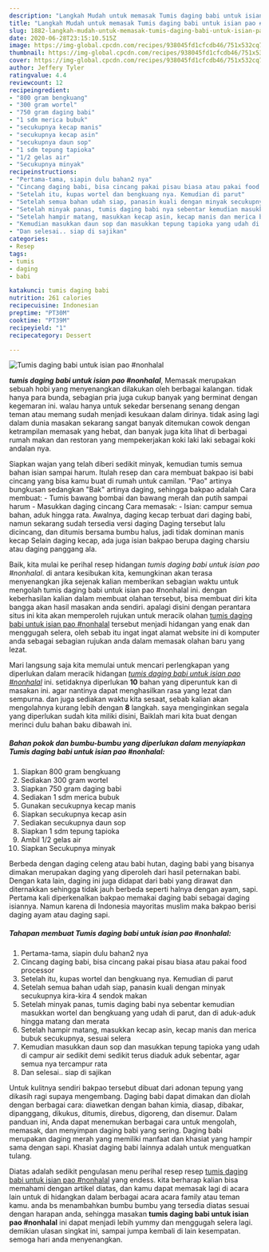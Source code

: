 ```yaml
---
description: "Langkah Mudah untuk memasak Tumis daging babi untuk isian pao #nonhalal Lezat"
title: "Langkah Mudah untuk memasak Tumis daging babi untuk isian pao #nonhalal Lezat"
slug: 1882-langkah-mudah-untuk-memasak-tumis-daging-babi-untuk-isian-pao-nonhalal-lezat
date: 2020-06-28T23:15:10.515Z
image: https://img-global.cpcdn.com/recipes/938045fd1cfcdb46/751x532cq70/tumis-daging-babi-untuk-isian-pao-nonhalal-foto-resep-utama.jpg
thumbnail: https://img-global.cpcdn.com/recipes/938045fd1cfcdb46/751x532cq70/tumis-daging-babi-untuk-isian-pao-nonhalal-foto-resep-utama.jpg
cover: https://img-global.cpcdn.com/recipes/938045fd1cfcdb46/751x532cq70/tumis-daging-babi-untuk-isian-pao-nonhalal-foto-resep-utama.jpg
author: Jeffery Tyler
ratingvalue: 4.4
reviewcount: 12
recipeingredient:
- "800 gram bengkuang"
- "300 gram wortel"
- "750 gram daging babi"
- "1 sdm merica bubuk"
- "secukupnya kecap manis"
- "secukupnya kecap asin"
- "secukupnya daun sop"
- "1 sdm tepung tapioka"
- "1/2 gelas air"
- "Secukupnya minyak"
recipeinstructions:
- "Pertama-tama, siapin dulu bahan2 nya"
- "Cincang daging babi, bisa cincang pakai pisau biasa atau pakai food processor"
- "Setelah itu, kupas wortel dan bengkuang nya. Kemudian di parut"
- "Setelah semua bahan udah siap, panasin kuali dengan minyak secukupnya kira-kira 4 sendok makan"
- "Setelah minyak panas, tumis daging babi nya sebentar kemudian masukkan wortel dan bengkuang yang udah di parut, dan di aduk-aduk hingga matang dan merata"
- "Setelah hampir matang, masukkan kecap asin, kecap manis dan merica bubuk secukupnya, sesuai selera"
- "Kemudian masukkan daun sop dan masukkan tepung tapioka yang udah di campur air sedikit demi sedikit terus diaduk aduk sebentar, agar semua nya tercampur rata"
- "Dan selesai.. siap di sajikan"
categories:
- Resep
tags:
- tumis
- daging
- babi

katakunci: tumis daging babi 
nutrition: 261 calories
recipecuisine: Indonesian
preptime: "PT30M"
cooktime: "PT39M"
recipeyield: "1"
recipecategory: Dessert

---
```



![Tumis daging babi untuk isian pao #nonhalal](https://img-global.cpcdn.com/recipes/938045fd1cfcdb46/751x532cq70/tumis-daging-babi-untuk-isian-pao-nonhalal-foto-resep-utama.jpg)

<b><i>tumis daging babi untuk isian pao #nonhalal</i></b>, Memasak merupakan sebuah hobi yang menyenangkan dilakukan oleh berbagai kalangan. tidak hanya para bunda, sebagian pria juga cukup banyak yang berminat dengan kegemaran ini. walau hanya untuk sekedar bersenang senang dengan teman atau memang sudah menjadi kesukaan dalam dirinya. tidak asing lagi dalam dunia masakan sekarang sangat banyak ditemukan cowok dengan ketrampilan memasak yang hebat, dan banyak juga kita lihat di berbagai rumah makan dan restoran yang mempekerjakan koki laki laki sebagai koki andalan nya.

Siapkan wajan yang telah diberi sedikit minyak, kemudian tumis semua bahan isian sampai harum. Itulah resep dan cara membuat bakpao isi babi cincang yang bisa kamu buat di rumah untuk camilan. &#34;Pao&#34; artinya bungkusan sedangkan &#34;Bak&#34; artinya daging, sehingga bakpao adalah Cara membuat: - Tumis bawang bombai dan bawang merah dan putih sampai harum - Masukkan daging cincang Cara memasak: - Isian: campur semua bahan, aduk hingga rata. Awalnya, daging kecap terbuat dari daging babi, namun sekarang sudah tersedia versi daging Daging tersebut lalu dicincang, dan ditumis bersama bumbu halus, jadi tidak dominan manis kecap Selain daging kecap, ada juga isian bakpao berupa daging charsiu atau daging panggang ala.

Baik, kita mulai ke perihal resep hidangan <i>tumis daging babi untuk isian pao #nonhalal</i>. di antara kesibukan kita, kemungkinan akan terasa menyenangkan jika sejenak kalian memberikan sebagian waktu untuk mengolah tumis daging babi untuk isian pao #nonhalal ini. dengan keberhasilan kalian dalam membuat olahan tersebut, bisa membuat diri kita bangga akan hasil masakan anda sendiri. apalagi disini dengan perantara situs ini kita akan memperoleh rujukan untuk meracik olahan <u>tumis daging babi untuk isian pao #nonhalal</u> tersebut menjadi hidangan yang enak dan menggugah selera, oleh sebab itu ingat ingat alamat website ini di komputer anda sebagai sebagian rujukan anda dalam memasak olahan baru yang lezat.


Mari langsung saja kita memulai untuk mencari perlengkapan yang diperlukan dalam meracik hidangan <u><i>tumis daging babi untuk isian pao #nonhalal</i></u> ini. setidaknya diperlukan <b>10</b> bahan yang diperuntuk kan di masakan ini. agar nantinya dapat menghasilkan rasa yang lezat dan sempurna. dan juga sediakan waktu kita sesaat, sebab kalian akan mengolahnya kurang lebih dengan <b>8</b> langkah. saya menginginkan segala yang diperlukan sudah kita miliki disini, Baiklah mari kita buat dengan merinci dulu bahan baku dibawah ini.

<!--inarticleads1-->

##### Bahan pokok dan bumbu-bumbu yang diperlukan dalam menyiapkan Tumis daging babi untuk isian pao #nonhalal:

1. Siapkan 800 gram bengkuang
1. Sediakan 300 gram wortel
1. Siapkan 750 gram daging babi
1. Sediakan 1 sdm merica bubuk
1. Gunakan secukupnya kecap manis
1. Siapkan secukupnya kecap asin
1. Sediakan secukupnya daun sop
1. Siapkan 1 sdm tepung tapioka
1. Ambil 1/2 gelas air
1. Siapkan Secukupnya minyak


Berbeda dengan daging celeng atau babi hutan, daging babi yang bisanya dimakan merupakan daging yang diperoleh dari hasil peternakan babi. Dengan kata lain, daging ini juga didapat dari babi yang dirawat dan diternakkan sehingga tidak jauh berbeda seperti halnya dengan ayam, sapi. Pertama kali diperkenalkan bakpao memakai daging babi sebagai daging isiannya. Namun karena di Indonesia mayoritas muslim maka bakpao berisi daging ayam atau daging sapi. 

<!--inarticleads2-->

##### Tahapan membuat Tumis daging babi untuk isian pao #nonhalal:

1. Pertama-tama, siapin dulu bahan2 nya
1. Cincang daging babi, bisa cincang pakai pisau biasa atau pakai food processor
1. Setelah itu, kupas wortel dan bengkuang nya. Kemudian di parut
1. Setelah semua bahan udah siap, panasin kuali dengan minyak secukupnya kira-kira 4 sendok makan
1. Setelah minyak panas, tumis daging babi nya sebentar kemudian masukkan wortel dan bengkuang yang udah di parut, dan di aduk-aduk hingga matang dan merata
1. Setelah hampir matang, masukkan kecap asin, kecap manis dan merica bubuk secukupnya, sesuai selera
1. Kemudian masukkan daun sop dan masukkan tepung tapioka yang udah di campur air sedikit demi sedikit terus diaduk aduk sebentar, agar semua nya tercampur rata
1. Dan selesai.. siap di sajikan


Untuk kulitnya sendiri bakpao tersebut dibuat dari adonan tepung yang dikasih ragi supaya mengembang. Daging babi dapat dimakan dan diolah dengan berbagai cara: diawetkan dengan bahan kimia, diasap, dibakar, dipanggang, dikukus, ditumis, direbus, digoreng, dan disemur. Dalam panduan ini, Anda dapat menemukan berbagai cara untuk mengolah, memasak, dan menyimpan daging babi yang sering. Daging babi merupakan daging merah yang memiliki manfaat dan khasiat yang hampir sama dengan sapi. Khasiat daging babi lainnya adalah untuk menguatkan tulang. 

Diatas adalah sedikit pengulasan menu perihal resep resep <u>tumis daging babi untuk isian pao #nonhalal</u> yang endess. kita berharap kalian bisa memahami dengan artikel diatas, dan kamu dapat memasak lagi di acara lain untuk di hidangkan dalam berbagai acara acara family atau teman kamu. anda bs menambahkan bumbu bumbu yang tersedia diatas sesuai dengan harapan anda, sehingga masakan <b>tumis daging babi untuk isian pao #nonhalal</b> ini dapat menjadi lebih yummy dan menggugah selera lagi. demikian ulasan singkat ini, sampai jumpa kembali di lain kesempatan. semoga hari anda menyenangkan.
